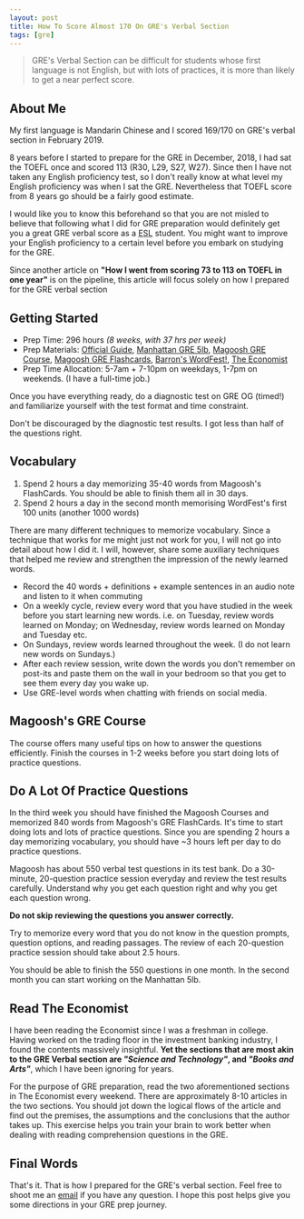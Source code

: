```yaml
---
layout: post
title: How To Score Almost 170 On GRE's Verbal Section
tags: [gre]
---
```


> GRE's Verbal Section can be difficult for students whose first language is not English, but with lots of practices, it is more than likely to get a near perfect score.

## About Me
My first language is Mandarin Chinese and I scored 169/170 on GRE's verbal section in February 2019.

8 years before I started to prepare for the GRE in December, 2018, I had sat the TOEFL once and scored 113 (R30, L29, S27, W27). Since
then I have not taken any English proficiency test, so I don't really know at what level my English proficiency was when I sat the GRE.
Nevertheless that TOEFL score from 8 years go should be a fairly good estimate.

I would like you to know this beforehand so that you are not misled to believe that
following what I did for GRE preparation would definitely get you a great GRE verbal score as a <abbr title="English as a Second Language">ESL</abbr> student. You might want to improve your English proficiency to a certain level before you embark on studying for the GRE.

Since another article on  <strong>"How I went from scoring 73 to 113 on TOEFL in one year"</strong> is on the pipeline, this article will focus solely on how I prepared for the GRE verbal section

## Getting Started

- Prep Time: 296 hours <em>(8 weeks, with  37 hrs per week)</em>
- Prep Materials: [Official Guide](https://www.amazon.com/Official-Guide-General-Test-Third-ebook/dp/B073X9TN52), [Manhattan GRE 5lb](https://www.amazon.com/Lb-Book-GRE-Practice-Problems/dp/1937707296), [Magoosh GRE Course](https://gre.magoosh.com/), [Magoosh GRE Flashcards](https://gre.magoosh.com/flashcards/vocabulary), [Barron's WordFest!](https://www.amazon.com/Wordfest-Audio-CD-Book/dp/0764179322), [The Economist](https://www.economist.com/)
- Prep Time Allocation: 5-7am + 7-10pm on weekdays, 1-7pm on weekends. (I have a full-time job.)

Once you have everything ready, do a diagnostic test on GRE OG (timed!) and familiarize yourself with the test format and time constraint.

Don't be discouraged by the diagnostic test results. I got less than half of the questions right.


## Vocabulary
1. Spend 2 hours a day memorizing 35-40 words from Magoosh's FlashCards. You should be able to finish them all in 30 days.
2. Spend 2 hours a day in the second month memorising WordFest's first 100 units (another 1000 words)

There are many different techniques to memorize vocabulary. Since a technique that works for me might just not work for you, I will not go into detail about how I did it. I will, however,
share some auxiliary techniques that helped me review and strengthen the impression of the newly learned words.
- Record the 40 words + definitions + example sentences in an audio note and listen to it when commuting
- On a weekly cycle, review every word that you have studied in the week before you start learning new words. i.e. on Tuesday, review words learned on Monday; on Wednesday, review words learned on Monday and Tuesday etc.
- On Sundays, review words learned throughout the week. (I do not learn new words on Sundays.)
- After each review session, write down the words you don't remember on post-its and paste them on the wall in your bedroom so that you get to see them every day you wake up.
- Use GRE-level words when chatting with friends on social media.

## Magoosh's GRE Course
The course offers many useful tips on how to answer the questions efficiently. Finish the courses in 1-2 weeks before you start doing lots of practice questions.

## Do A Lot Of Practice Questions

In the third week you should have finished the Magoosh Courses and memorized 840 words from Magoosh's GRE FlashCards. It's time to start doing lots and lots of practice questions. Since you are spending 2 hours a day memorizing vocabulary, you should have ~3 hours left per day to do practice questions.

Magoosh has about 550 verbal test questions in its test bank. Do a 30-minute, 20-question practice session everyday and review the test results carefully. Understand why you get each question right and why you get each question wrong.

<strong>Do not skip reviewing the questions you answer correctly.</strong>

Try to memorize every word that you do not know in the question prompts, question options, and reading passages. The review of each 20-question practice session should take about 2.5 hours.

You should be able to finish the 550 questions in one month. In the second month you can start working on the Manhattan 5lb.



## Read The Economist
I have been reading the Economist since I was a freshman in college. Having worked on the trading floor in the investment banking industry, I found the contents massively insightful. <strong>Yet the sections that are most akin to the GRE Verbal section are <em>"Science and Technology"</em>, and <em>"Books and Arts"</em></strong>, which I have been ignoring for years.

For the purpose of GRE preparation, read the two aforementioned sections in The Economist every weekend. There are approximately 8-10 articles in the two sections. You should jot down the logical flows of the article and find out the premises, the assumptions and the conclusions that the author takes up. This exercise helps you train your brain to work better when dealing with reading comprehension questions in the GRE.

## Final Words
That's it. That is how I prepared for the GRE's verbal section. Feel free to shoot me an <a href="mailto:warren@warrencheng.dev">email</a> if you have any question. I hope this post helps give you some directions in your GRE prep journey.

